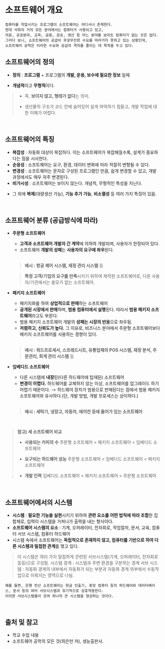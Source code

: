 # 소프트웨어 개요

    컴퓨터를 작업시키는 프로그램이 소프트웨어는 어디서나 존재한다. 
    현대 사회의 거의 모든 분야에서는 컴퓨터가 사용되고 있고,
    의료, 공공분야, 교육, 금융, 운송, 생산 등 어느 분야를 보아도 컴퓨터가 없는 곳은 없다.
    그러다 보니, 소프트웨어의 공급이 무궁무진한 수요를 따라가지 못하고 있는 상황인데,
    소프트웨어 공학은 이러한 수요와 공급의 격차를 줄이는 데 목적을 두고 있다.

## 소프트웨어의 정의

  * **정의** : **프로그램** + 프로그램의 **개발, 운용, 보수에 필요한 정보** 일체
  
  * **개념적**이고 **무형적**이다. 
  > * 즉, **보이지 않고, 형태가 없다**는 의미.
  > 
  > * 생산물의 구조가 코드 안에 숨어있어 쉽게 파악하기 힘들고, 개발 작업에 대한 이해가 어렵다.

<br/>

## 소프트웨어의 특징

  * **복잡성** : 자동화 대상이 복잡하다. 이는 소프트웨어가 복잡해질수록, 설계가 중요하다는 점을 시사한다. 
  * **순응성** : 소프트웨어는 요구, 환경, 데이터 변화에 따라 적절히 변형될 수 있다.
  * **변경성** : 소프트웨어는 문자로 구성된 프로그램인 만큼, 쉽게 변경할 수 있고, 개발 과정에서도 매우 자주 변경된다.
  * **비가시성** : 소프트웨어는 보이지 않는다. 개념적, 무형적인 특성을 지닌다.

  + 그 외에 **복제**(대량생산 가능), **기능 추가 가능**, **비소멸성** 등 여러 가지 특징이 있음.

<br/>

## 소프트웨어 분류 (공급방식에 따라)

  * **주문형 소프트웨어**
    * **고객과 소프트웨어 개발자 간 계약**에 의하여 개발되며, 사용자가 한정되어 있다. 
    * 소프트웨어 **개발의 성패**는 **사용자의 요구에 좌우**된다.

    <br/>
    
    > **예시 : 항공 제어 시스템, 재정 관리 시스템** 등
    
    > **특정 고객/기업의 요구를 만족**시키기 위하여 제작한 소프트웨어로, 다른 사용자/기관에서는 쓸모가 없는 소프트웨어. 

  * **패키지 소프트웨어**
    * 패키지화를 하여 **상업적으로 판매**하는 소프트웨어
    * **공개된 시장에서 판매**하며, **범용 컴퓨터에서 실행**된다. 따라서 **범용 패키지 소프트웨어**라고도 부른다.
    * 범용 패키지 소프트웨어 개발의 **성패는 시장의 반응**으로 좌우됨.
    * **저렴하고, 신뢰도가 높다.** 그 이유로, 비즈니스 분야에서 주문형 소프트웨어보다 패키지 소프트웨어를 사용하는 경향이 있다. 

    <br/>

    > **예시 : 워드프로세서, 스프레드시트, 유통업체의 POS 시스템, 재정 분석, 주문관리, 회계 관리 시스템** 등

  * **임베디드 소프트웨어**
    * 다른 시스템에 **내장**된(다른 하드웨어에 탑재된) 소프트웨어
    * **변경이 어렵다.** 하드웨어를 교체하지 않는 이상, 소프트웨어를 업그레이드 하기 어렵기 때문이다. 
    -> 하드웨어 장치가 범용으로 판매된다는 점에서 범용 패키지 소프트웨어와 유사하다.(단, 개발 방법, 개발 프로세스는 상이하다.)

    <br/>

    > **예시 : 세탁기, 냉장고, 자동차, 에어컨 등에 들어가 있는 소프트웨어**

<br/>

> **참고) 세 소프트웨어 비교**
> 
> * **사용되는 카피의 수**
> 주문형 소프트웨어 < 패키지 소프트웨어 < 임베디드 소프트웨어
>
> * **요구되는 하드웨어 성능**
> 주문형 소프트웨어 < 임베디드 소프트웨어 < 패키지 소프트웨어
>
> * **개발 인력**
> 임베디드 소프트웨어 < 패키지 소프트웨어 < 주문형 소프트웨어

<br/>

## 소프트웨어에서의 시스템

  * **시스템** : **필요한 기능을 실현**시키기 위하여 **관련 요소를 어떤 법칙에 따라 조합**한 집합체로, 입력이 시스템을 거쳐나가 출력을 내는 형식이다.
  * **소프트웨어 시스템의 요소** : 기계, 오퍼레이터, 전자회로, 작업절차, 문서, 교육, 컴퓨터 서브 시스템, 컴퓨터 하드웨어
  * 시스템 속에서 소프트웨어는 **독립적으로 존재하지 않고, 컴퓨터를 기반으로 하여 다른 시스템과 밀접한 관계**를 맺고 있다.

> 이 시스템은 여러 가지 밀접하게 관련된 서브시스템(기계, 오퍼레이터, 전자회로 등등)으로 구성됨. 
> 시스템 경계 : 시스템과 주변 환경을 구분하는 경계
> 서브 시스템 : 자동화 경계의 내부에서 자동화가 되는 부분과 자동화 경계 외부에서 수동작업으로 이뤄지는 영역으로 나뉨.

    예를 들면, 은행 전산 소프트웨어는 현금 인출기, 중앙 컴퓨터 등의 하드웨어와 데이터베이스, 문서 등의 여러 서브시스템과 유기적으로 상호작용한다. 
    이러한 서브시스템들이 모여 하나의 큰 시스템을 형성하는 것이다.
    
<br/>

## 출처 및 참고

* 학교 수업 내용
* 소프트웨어 공학의 모든 것(최은만 저), 생능출판사.
